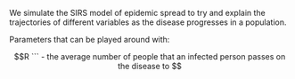 We simulate the SIRS model of epidemic spread to try and explain the trajectories of different variables as the disease progresses in a population.

Parameters that can be played around with:

```math
R
``` - the average number of people that an infected person passes on the disease to
